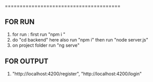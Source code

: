 
=======================================
## FOR RUN
1) for run : first run "npm i "
2) do "cd backend"
    here also run "npm i"
    then run "node server.js"
3) on project folder run "ng serve"
## FOR OUTPUT
1) "http://localhost:4200/register", "http://localhost:4200/login"


